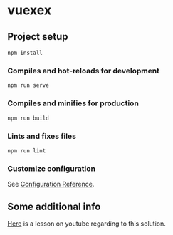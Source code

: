 # vuexex

## Project setup
```
npm install
```

### Compiles and hot-reloads for development
```
npm run serve
```

### Compiles and minifies for production
```
npm run build
```

### Lints and fixes files
```
npm run lint
```

### Customize configuration
See [Configuration Reference](https://cli.vuejs.org/config/).

## Some additional info

[Here](https://www.youtube.com/watch?v=uiavUaBXxXw) is a lesson on youtube regarding to this solution.